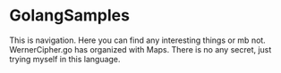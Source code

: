 # GolangSamples
This is navigation. 
Here you can find any interesting things or mb not.
    WernerCipher.go has organized with Maps. There is no any secret, just trying myself in this language.